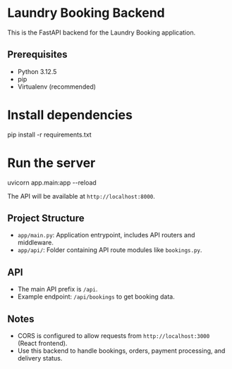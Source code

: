 # Laundry Booking Backend

This is the FastAPI backend for the Laundry Booking application.

## Prerequisites

- Python 3.12.5
- pip
- Virtualenv (recommended)

# Install dependencies
pip install -r requirements.txt

# Run the server

uvicorn app.main:app --reload

The API will be available at `http://localhost:8000`.

## Project Structure

- `app/main.py`: Application entrypoint, includes API routers and middleware.
- `app/api/`: Folder containing API route modules like `bookings.py`.

## API

- The main API prefix is `/api`.
- Example endpoint: `/api/bookings` to get booking data.

## Notes

- CORS is configured to allow requests from `http://localhost:3000` (React frontend).
- Use this backend to handle bookings, orders, payment processing, and delivery status.